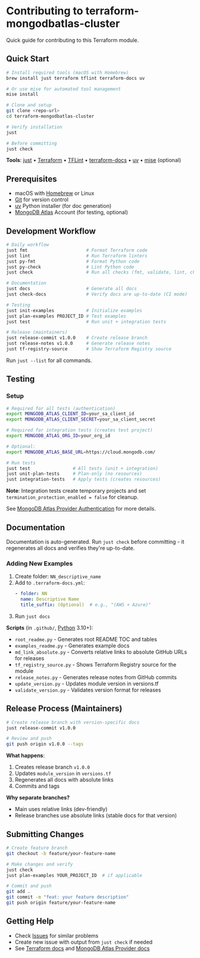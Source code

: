 # Contributing to terraform-mongodbatlas-cluster

Quick guide for contributing to this Terraform module.

## Quick Start

```bash
# Install required tools (macOS with Homebrew)
brew install just terraform tflint terraform-docs uv

# Or use mise for automated tool management
mise install

# Clone and setup
git clone <repo-url>
cd terraform-mongodbatlas-cluster

# Verify installation
just

# Before committing
just check
```

**Tools**: [just](https://just.systems/) • [Terraform](https://www.terraform.io/) • [TFLint](https://github.com/terraform-linters/tflint) • [terraform-docs](https://terraform-docs.io/) • [uv](https://docs.astral.sh/uv/) • [mise](https://mise.jdx.dev/) (optional)

## Prerequisites

- macOS with [Homebrew](https://brew.sh/) or Linux
- [Git](https://git-scm.com/) for version control
- [uv](https://docs.astral.sh/uv/) Python installer (for doc generation)
- [MongoDB Atlas](https://www.mongodb.com/cloud/atlas) Account (for testing, optional)

## Development Workflow

```bash
# Daily workflow
just fmt                      # Format Terraform code
just lint                     # Run Terraform linters
just py-fmt                   # Format Python code
just py-check                 # Lint Python code
just check                    # Run all checks (fmt, validate, lint, check-docs, py-check)

# Documentation
just docs                     # Generate all docs
just check-docs               # Verify docs are up-to-date (CI mode)

# Testing
just init-examples            # Initialize examples
just plan-examples PROJECT_ID # Test examples
just test                     # Run unit + integration tests

# Release (maintainers)
just release-commit v1.0.0    # Create release branch
just release-notes v1.0.0     # Generate release notes
just tf-registry-source       # Show Terraform Registry source
```

Run `just --list` for all commands.

## Testing

### Setup

```bash
# Required for all tests (authentication)
export MONGODB_ATLAS_CLIENT_ID=your_sa_client_id
export MONGODB_ATLAS_CLIENT_SECRET=your_sa_client_secret

# Required for integration tests (creates test project)
export MONGODB_ATLAS_ORG_ID=your_org_id

# Optional:
export MONGODB_ATLAS_BASE_URL=https://cloud.mongodb.com/

# Run tests
just test                # All tests (unit + integration)
just unit-plan-tests     # Plan-only (no resources)
just integration-tests   # Apply tests (creates resources)
```

**Note**: Integration tests create temporary projects and set `termination_protection_enabled = false` for cleanup.

See [MongoDB Atlas Provider Authentication](https://registry.terraform.io/providers/mongodb/mongodbatlas/latest/docs#authentication) for more details.

## Documentation

Documentation is auto-generated. Run `just check` before committing - it regenerates all docs and verifies they're up-to-date.

### Adding New Examples

1. Create folder: `NN_descriptive_name`
2. Add to `.terraform-docs.yml`:
   ```yaml
   - folder: NN
     name: Descriptive Name
     title_suffix: (Optional)  # e.g., "(AWS + Azure)"
   ```
3. Run `just docs`

**Scripts** (in `.github/`, [Python](https://www.python.org/) 3.10+):
- `root_readme.py` - Generates root README TOC and tables
- `examples_readme.py` - Generates example docs
- `md_link_absolute.py` - Converts relative links to absolute GitHub URLs for releases
- `tf_registry_source.py` - Shows Terraform Registry source for the module
- `release_notes.py` - Generates release notes from GitHub commits
- `update_version.py` - Updates module version in versions.tf
- `validate_version.py` - Validates version format for releases

## Release Process (Maintainers)

```bash
# Create release branch with version-specific docs
just release-commit v1.0.0

# Review and push
git push origin v1.0.0 --tags
```

**What happens**:
1. Creates release branch `v1.0.0`
2. Updates `module_version` in `versions.tf`
3. Regenerates all docs with absolute links
4. Commits and tags

**Why separate branches?**
- Main uses relative links (dev-friendly)
- Release branches use absolute links (stable docs for that version)

## Submitting Changes

```bash
# Create feature branch
git checkout -b feature/your-feature-name

# Make changes and verify
just check
just plan-examples YOUR_PROJECT_ID  # if applicable

# Commit and push
git add .
git commit -m "feat: your feature description"
git push origin feature/your-feature-name
```

## Getting Help

- Check [Issues](../../issues) for similar problems
- Create new issue with output from `just check` if needed
- See [Terraform docs](https://www.terraform.io/docs) and [MongoDB Atlas Provider docs](https://registry.terraform.io/providers/mongodb/mongodbatlas/latest/docs)
